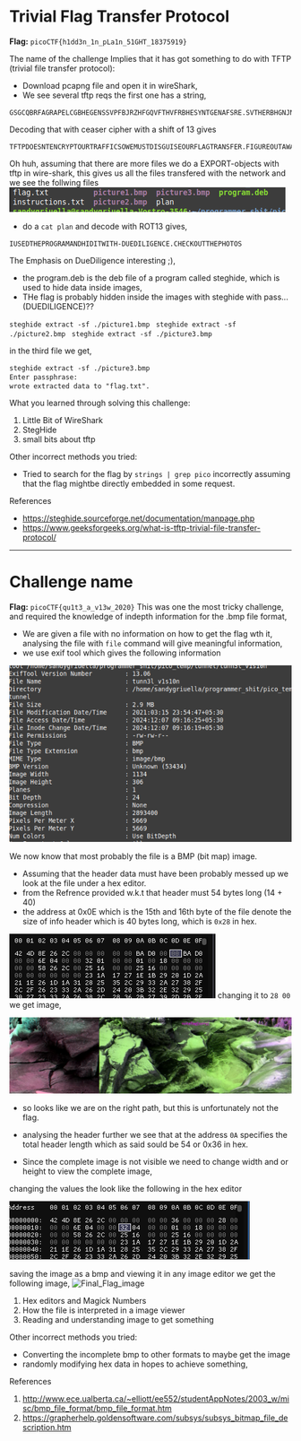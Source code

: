 # Trivial Flag Transfer Protocol

**Flag:** `picoCTF{h1dd3n_1n_pLa1n_51GHT_18375919}`

The name of the challenge Implies that it has got something to do with  TFTP (trivial file transfer protocol):

- Download pcapng file and open it in wireShark, 
- We see several tftp reqs the first one has a string,
```
GSGCQBRFAGRAPELCGBHEGENSSVPFBJRZHFGQVFTHVFRBHESYNTGENAFSRE.SVTHERBHGNJNLGBUVQRGURSYNTNAQVJVYYPURPXONPXSBEGURCYNA
```
Decoding that with ceaser cipher with a shift of 13 gives

```
TFTPDOESNTENCRYPTOURTRAFFICSOWEMUSTDISGUISEOURFLAGTRANSFER.FIGUREOUTAWAYTOHIDETHEFLAGANDIWILLCHECKBACKFORTHEPLAN
```

Oh huh, assuming that there are more files we do a EXPORT-objects with tftp in wire-shark, 
this gives us all the files transfered with the network 
and we see the follwing files
![screenshot](assets/all_files_wireshark.png) 

- do a  `cat plan` and decode with ROT13 gives,   
```
IUSEDTHEPROGRAMANDHIDITWITH-DUEDILIGENCE.CHECKOUTTHEPHOTOS
```
The Emphasis on DueDiligence interesting ;),

- the program.deb is the deb file of a program called steghide, which is used to hide data inside images, 
- THe flag is probably hidden inside the images with steghide with pass... (DUEDILIGENCE)??

`steghide extract -sf ./picture1.bmp `
`steghide extract -sf ./picture2.bmp `
`steghide extract -sf ./picture3.bmp`

in the third file we get, 
```
steghide extract -sf ./picture3.bmp 
Enter passphrase: 
wrote extracted data to "flag.txt".
```

What you learned through solving this challenge:

1. Little Bit of WireShark
2. StegHide
3. small bits about tftp

Other incorrect methods you tried:

- Tried to search for the flag by `strings | grep pico` 
incorrectly assuming that the flag mightbe directly embedded in some request. 

References

- https://steghide.sourceforge.net/documentation/manpage.php
- https://www.geeksforgeeks.org/what-is-tftp-trivial-file-transfer-protocol/

---


# Challenge name

**Flag:** `picoCTF{qu1t3_a_v13w_2020}`
This was one the most tricky challenge, and required the knowledge of indepth information for the .bmp file format,

- We are given a file with no information on how to get the flag wth it, analysing the file with `file` command will give meaningful information, 
- we use exif tool which gives the following information 

![Exif_tool_ss](./assets/image_magick_tunnel_vision.png)

We now know that most probably the file is a BMP (bit map) image. 

- Assuming that the header data must have been probably messed up we look at the file under a hex editor. 
- from the Refrence provided w.k.t that header must 54 bytes long (14 + 40) 
- the address at 0x0E which is the 15th and 16th byte of the file denote the size of info header which is 40 bytes long, which is `0x28` in hex. 

![unmodded_infoheader](./assets/tunnel_unmodded_infoheader.png)
changing it to `28 00` we get image, 

![photo_most_infoheader_mod](./assets/tunnel2.bmp)

- so looks like we are on the right path, but this is unfortunately not the flag. 

- analysing the header further we see that at the address `0A` specifies the total header length which as said sould be 54 or 0x36 in hex.

- Since the complete image is not visible we need to change width and or height to view the complete image, 

changing the values the look like the following in the hex editor

![final_Hex_editor](./assets/final_hex_EDITOR.png)

saving the image as a bmp and viewing it in any image editor we get the following image, 
![Final_Flag_image](./assets/tunnel5.bmp)

1. Hex editors and Magick Numbers
2. How the file is interpreted in a image viewer
3. Reading and understanding image to get something

Other incorrect methods you tried:

- Converting the incomplete bmp to other formats to maybe get the image 
- randomly modifying hex data in hopes to achieve something, 

References

1. http://www.ece.ualberta.ca/~elliott/ee552/studentAppNotes/2003_w/misc/bmp_file_format/bmp_file_format.htm
2. https://grapherhelp.goldensoftware.com/subsys/subsys_bitmap_file_description.htm
